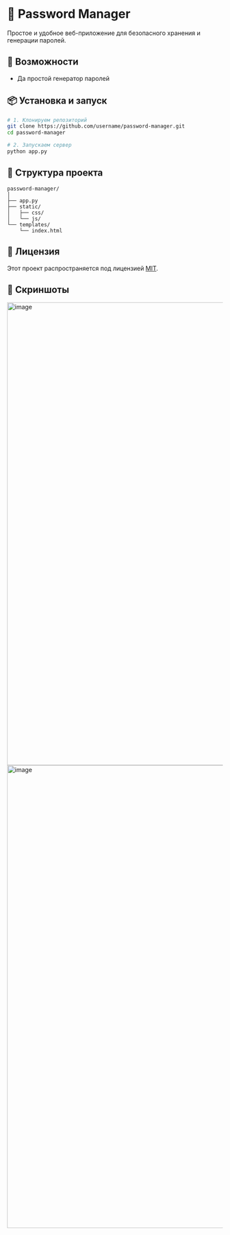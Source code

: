 # 🔐 Password Manager

Простое и удобное веб-приложение для безопасного хранения и генерации
паролей.

## 🚀 Возможности

-   Да простой генератор паролей

## 📦 Установка и запуск

``` bash
# 1. Клонируем репозиторий
git clone https://github.com/username/password-manager.git
cd password-manager

# 2. Запускаем сервер
python app.py
```

## 🧪 Структура проекта

    password-manager/
    │
    ├── app.py     
    ├── static/              
    │   ├── css/
    │   └── js/
    └── templates/          
        └── index.html

## 📝 Лицензия

Этот проект распространяется под лицензией [MIT](LICENSE).

## 📸 Скриншоты
<img width="1920" height="1080" alt="image" src="https://github.com/user-attachments/assets/6d5e83b2-4923-4e61-bad6-1c9cf4226155" />
<img width="1920" height="1080" alt="image" src="https://github.com/user-attachments/assets/e7948c65-c6d6-4841-b704-68c0bafb65bb" />



